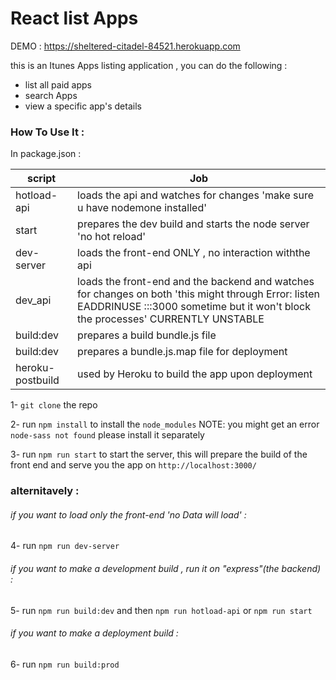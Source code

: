 # React list Apps 

DEMO : https://sheltered-citadel-84521.herokuapp.com

this is an Itunes Apps listing application , 
you can do the following : 
  - list all paid apps 
  - search Apps
  - view a specific app's details


### How To Use It :

In package.json : 

| script | Job |
| -------------------- | ------ |
| hotload-api | loads the api and watches for changes 'make sure u have nodemone installed'
| start | prepares the dev build and starts the node server 'no hot reload'
| dev-server | loads the front-end ONLY , no interaction withthe api|
| dev_api | loads the front-end and the backend and watches for changes on both 'this might through Error: listen EADDRINUSE :::3000 sometime but it won't block the processes' CURRENTLY UNSTABLE|
| build:dev | prepares a build bundle.js file
| build:dev | prepares a bundle.js.map file for deployment
| heroku-postbuild | used by Heroku to build the app upon deployment

1- `git clone` the repo

2- run `npm install` to install the `node_modules` NOTE: you might get an error `node-sass not found` please install it separately 

3- run `npm run start` to start the server, this will prepare the build of the front end and serve you the app on `http://localhost:3000/` 

### alternitavely : 


###### if you want to load only the front-end 'no Data will load' : 

4- run `npm run dev-server` 

###### if you want to make a development build , run it on "express"(the backend) : 

5- run `npm run build:dev` and then `npm run hotload-api` or `npm run start` 

###### if you want to make a deployment build : 

6- run `npm run build:prod` 
